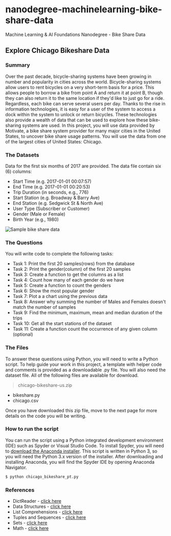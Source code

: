 # nanodegree-machinelearning-bike-share-data
Machine Learning &amp; AI Foundations Nanodegree - Bike Share Data 

## Explore Chicago Bikeshare Data
### Summary
Over the past decade, bicycle-sharing systems have been growing in number and popularity in cities across the world. Bicycle-sharing systems allow users to rent bicycles on a very short-term basis for a price. This allows people to borrow a bike from point A and return it at point B, though they can also return it to the same location if they'd like to just go for a ride. Regardless, each bike can serve several users per day.
Thanks to the rise in information technologies, it is easy for a user of the system to access a dock within the system to unlock or return bicycles. These technologies also provide a wealth of data that can be used to explore how these bike-sharing systems are used.
In this project, you will use data provided by Motivate, a bike share system provider for many major cities in the United States, to uncover bike share usage patterns. You will use the data from one of the largest cities of United States: Chicago.

### The Datasets
Data for the first six months of 2017 are provided. The data file contain six (6) columns:
* Start Time (e.g. 2017-01-01 00:07:57)
* End Time (e.g. 2017-01-01 00:20:53)
* Trip Duration (in seconds, e.g., 776)
* Start Station (e.g. Broadway & Barry Ave)
* End Station (e.g. Sedgwick St & North Ave)
* User Type (Subscriber or Customer)
* Gender (Male or Female)
* Birth Year (e.g., 1980)

<img src="https://s3.amazonaws.com/video.udacity-data.com/topher/2018/February/5a8107ee_screenshot-2018-02-11-22.20.05/screenshot-2018-02-11-22.20.05.png" alt="Sample bike share data" class="index--image--1wh9w">

### The Questions
You will write code to complete the following tasks:

* Task 1: Print the first 20 samples(rows) from the database
* Task 2: Print the gender(column) of the first 20 samples
* Task 3: Create a function to get the columns as a list
* Task 4: Count how many of each gender do we have
* Task 5: Create a function to count the genders
* Task 6: Show the most popular gender
* Task 7: Plot a a chart using the previous data
* Task 8: Answer why summing the number of Males and Females doesn't match the number of samples
* Task 9: Find the minimum, maximum, mean and median duration of the trips
* Task 10: Get all the start stations of the dataset
* Task 11: Create a function count the occurrence of any given column (optional)

### The Files
To answer these questions using Python, you will need to write a Python script. To help guide your work in this project, a template with helper code and comments is provided as a downloadable .py file. You will also need the dataset file. All of the following files are available for download.
> chicago-bikeshare-us.zip
* bikeshare.py
* chicago.csv

Once you have downloaded this zip file, move to the next page for more details on the code you will be writing.

### How to run the script
You can run the script using a Python integrated development environment (IDE) such as Spyder or Visual Studio Code. To install Spyder, you will need to [download the Anaconda installer](https://www.anaconda.com/download/). This script is written in Python 3, so you will need the Python 3.x version of the installer. After downloading and installing Anaconda, you will find the Spyder IDE by opening Anaconda Navigator.
```sh
$ python chicago_bikeshare_pt.py
```

### References
* DictReader - [click here](https://docs.python.org/2/library/csv.html#csv.DictReader)
* Data Structures - [click here](https://docs.python.org/3.6/tutorial/datastructures.html?highlight=data%20list)
* List Comprehensions - [click here](https://docs.python.org/3.6/tutorial/datastructures.html?highlight=data%20list#list-comprehensions)
* Tuples and Sequences - [click here](https://docs.python.org/3.6/tutorial/datastructures.html?highlight=data%20list#tuples-and-sequences)
* Sets - [click here](https://docs.python.org/3.6/tutorial/datastructures.html?highlight=data%20list#sets)
* Math - [click here](https://docs.python.org/3.6/library/math.html?highlight=math%20module#module-math)
